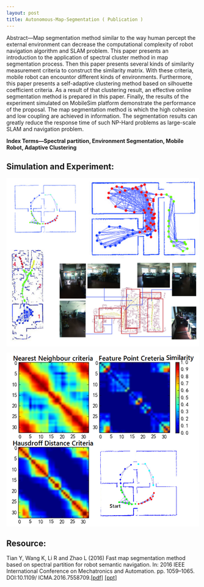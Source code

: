 ```yaml
---
layout: post
title: Autonomous-Map-Segmentation ( Publication )
---
```


Abstract—Map segmentation method similar to the way
human percept the external environment can decrease the
computational complexity of robot navigation algorithm and
SLAM problem. This paper presents an introduction to the
application of spectral cluster method in map segmentation
process. Then this paper presents several kinds of similarity
measurement criteria to construct the similarity matrix. With
these criteria, mobile robot can encountor different kinds of
environments. Furthermore, this paper presents a self-adaptive
clustering method based on silhouette coefficient criteria. As a
result of that clustering result, an effective online segmentation
method is prepared in this paper. Finally, the results of the
experiment simulated on MobileSim platform demonstrate the
performance of the proposal. The map segmentation method
is which the high cohesion and low coupling are achieved in
information. The segmentation results can greatly reduce the
response time of such NP-Hard problems as large-scale SLAM
and navigation problem.

**Index Terms—Spectral partition, Environment Segmentation,
Mobile Robot, Adaptive Clustering**

## Simulation and Experiment:

![](images/Autonomous-Map-Segmentation/digest.jpg)


![](images/Autonomous-Map-Segmentation/similarity02.png)


## Resource: 

Tian Y, Wang K, Li R and Zhao L (2016) Fast map segmentation
method based on spectral partition for robot semantic
navigation. In: 2016 IEEE International Conference on
Mechatronics and Automation. pp. 1059–1065. DOI:10.1109/
ICMA.2016.7558709.[[pdf]](Resources/Autonomous-Map-Segmentation/PID4286163.pdf) [[ppt]](Resources/Autonomous-Map-Segmentation/document.pdf)